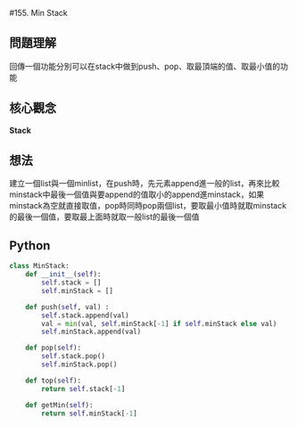 #155. Min Stack

## 問題理解
回傳一個功能分別可以在stack中做到push、pop、取最頂端的值、取最小值的功能

## 核心觀念
**Stack**

## 想法
建立一個list與一個minlist，在push時，先元素append進一般的list，再來比較minstack中最後一個值與要append的值取小的append進minstack，如果minstack為空就直接取值，pop時同時pop兩個list，要取最小值時就取minstack的最後一個值，要取最上面時就取一般list的最後一個值
## Python

```python
class MinStack:
    def __init__(self):
        self.stack = []
        self.minStack = []

    def push(self, val) :
        self.stack.append(val)
        val = min(val, self.minStack[-1] if self.minStack else val)
        self.minStack.append(val)

    def pop(self):
        self.stack.pop()
        self.minStack.pop()

    def top(self):
        return self.stack[-1]

    def getMin(self):
        return self.minStack[-1]
```